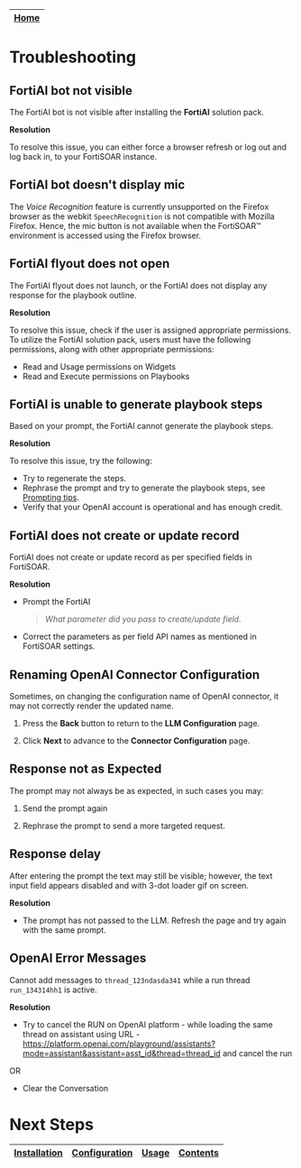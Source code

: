 | [Home](../README.md) |
|----------------------|

# Troubleshooting

## FortiAI bot not visible

The FortiAI bot is not visible after installing the **FortiAI** solution pack.

**Resolution**

To resolve this issue, you can either force a browser refresh or log out and log back in, to your FortiSOAR instance.

## FortiAI bot doesn't display mic

The *Voice Recognition* feature is currently unsupported on the Firefox browser as the webkit `SpeechRecognition` is not compatible with Mozilla Firefox. Hence, the mic button is not available when the FortiSOAR&trade; environment is accessed using the Firefox browser.

## FortiAI flyout does not open

The FortiAI flyout does not launch, or the FortiAI does not display any response for the playbook outline.

**Resolution**

To resolve this issue, check if the user is assigned appropriate permissions. To utilize the FortiAI solution pack, users must have the following permissions, along with other appropriate permissions:

- Read and Usage permissions on Widgets
- Read and Execute permissions on Playbooks

## FortiAI is unable to generate playbook steps

Based on your prompt, the FortiAI cannot generate the playbook steps.

**Resolution**

To resolve this issue, try the following:

- Try to regenerate the steps.
- Rephrase the prompt and try to generate the playbook steps, see [Prompting tips](#prompting-tips).
- Verify that your OpenAI account is operational and has enough credit.

## FortiAI does not create or update record

FortiAI does not create or update record as per specified fields in FortiSOAR.

**Resolution**

- Prompt the FortiAI 

    >*What parameter did you pass to create/update field.*

- Correct the parameters as per field API names as mentioned in FortiSOAR settings.

## Renaming OpenAI Connector Configuration

Sometimes, on changing the configuration name of OpenAI connector, it may not correctly render the updated name.

1. Press the **Back** button to return to the **LLM Configuration** page.

2. Click **Next** to advance to the **Connector Configuration** page.

## Response not as Expected

The prompt may not always be as expected, in such cases you may:

1. Send the prompt again

2. Rephrase the prompt to send a more targeted request.

## Response delay

After entering the prompt the text may still be visible; however, the text input field appears disabled and with 3-dot loader gif on screen.

**Resolution**

- The prompt has not passed to the LLM. Refresh the page and try again with the same prompt.

## OpenAI Error Messages

Cannot add messages to `thread_123ndasda341` while a run thread `run_134314hh1` is active.

**Resolution**
- Try to cancel the RUN on OpenAI platform - while loading the same thread on assistant using URL - https://platform.openai.com/playground/assistants?mode=assistant&assistant=asst_id&thread=thread_id and cancel the run

OR

- Clear the Conversation

# Next Steps

| [Installation](./setup.md#installation) | [Configuration](./setup.md#configuration) | [Usage](./usage.md) | [Contents](./contents.md) |
| --------------------------------------- | ----------------------------------------- | ------------------- | ------------------------- |
